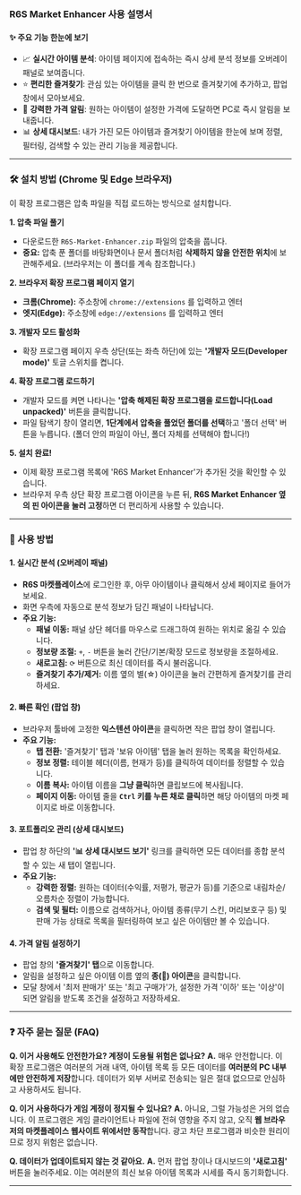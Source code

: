 ### R6S Market Enhancer 사용 설명서

#### ✨ 주요 기능 한눈에 보기

*   📈 **실시간 아이템 분석**: 아이템 페이지에 접속하는 즉시 상세 분석 정보를 오버레이 패널로 보여줍니다.
*   ⭐ **편리한 즐겨찾기**: 관심 있는 아이템을 클릭 한 번으로 즐겨찾기에 추가하고, 팝업 창에서 모아보세요.
*   🔔 **강력한 가격 알림**: 원하는 아이템이 설정한 가격에 도달하면 PC로 즉시 알림을 보내줍니다.
*   📊 **상세 대시보드**: 내가 가진 모든 아이템과 즐겨찾기 아이템을 한눈에 보며 정렬, 필터링, 검색할 수 있는 관리 기능을 제공합니다.

---

### 🛠️ 설치 방법 (Chrome 및 Edge 브라우저)

이 확장 프로그램은 압축 파일을 직접 로드하는 방식으로 설치합니다.

**1. 압축 파일 풀기**
   - 다운로드한 `R6S-Market-Enhancer.zip` 파일의 압축을 풉니다.
   - **중요:** 압축 푼 폴더를 바탕화면이나 문서 폴더처럼 **삭제하지 않을 안전한 위치**에 보관해주세요. (브라우저는 이 폴더를 계속 참조합니다.)

**2. 브라우저 확장 프로그램 페이지 열기**
   - **크롬(Chrome):** 주소창에 `chrome://extensions` 를 입력하고 엔터
   - **엣지(Edge):** 주소창에 `edge://extensions` 를 입력하고 엔터

**3. 개발자 모드 활성화**
   - 확장 프로그램 페이지 우측 상단(또는 좌측 하단)에 있는 **'개발자 모드(Developer mode)'** 토글 스위치를 켭니다.

**4. 확장 프로그램 로드하기**
   - 개발자 모드를 켜면 나타나는 **'압축 해제된 확장 프로그램을 로드합니다(Load unpacked)'** 버튼을 클릭합니다.
   - 파일 탐색기 창이 열리면, **1단계에서 압축을 풀었던 폴더를 선택**하고 '폴더 선택' 버튼을 누릅니다. (폴더 안의 파일이 아닌, 폴더 자체를 선택해야 합니다!)

**5. 설치 완료!**
   - 이제 확장 프로그램 목록에 'R6S Market Enhancer'가 추가된 것을 확인할 수 있습니다.
   - 브라우저 우측 상단 확장 프로그램 아이콘을 누른 뒤, **R6S Market Enhancer 옆의 핀 아이콘을 눌러 고정**하면 더 편리하게 사용할 수 있습니다.

---

### 🚀 사용 방법

#### 1. 실시간 분석 (오버레이 패널)
- **R6S 마켓플레이스**에 로그인한 후, 아무 아이템이나 클릭해서 상세 페이지로 들어가 보세요.
- 화면 우측에 자동으로 분석 정보가 담긴 패널이 나타납니다.
- **주요 기능:**
    - **패널 이동:** 패널 상단 헤더를 마우스로 드래그하여 원하는 위치로 옮길 수 있습니다.
    - **정보량 조절:** `+`, `-` 버튼을 눌러 간단/기본/확장 모드로 정보량을 조절하세요.
    - **새로고침:** `⟳` 버튼으로 최신 데이터를 즉시 불러옵니다.
    - **즐겨찾기 추가/제거:** 이름 옆의 별(☆) 아이콘을 눌러 간편하게 즐겨찾기를 관리하세요.

#### 2. 빠른 확인 (팝업 창)
- 브라우저 툴바에 고정한 **익스텐션 아이콘**을 클릭하면 작은 팝업 창이 열립니다.
- **주요 기능:**
    - **탭 전환:** '즐겨찾기' 탭과 '보유 아이템' 탭을 눌러 원하는 목록을 확인하세요.
    - **정보 정렬:** 테이블 헤더(이름, 현재가 등)를 클릭하여 데이터를 정렬할 수 있습니다.
    - **이름 복사:** 아이템 이름을 **그냥 클릭**하면 클립보드에 복사됩니다.
    - **페이지 이동:** 아이템 줄을 **`Ctrl` 키를 누른 채로 클릭**하면 해당 아이템의 마켓 페이지로 바로 이동합니다.

#### 3. 포트폴리오 관리 (상세 대시보드)
- 팝업 창 하단의 **'📊 상세 대시보드 보기'** 링크를 클릭하면 모든 데이터를 종합 분석할 수 있는 새 탭이 열립니다.
- **주요 기능:**
    - **강력한 정렬:** 원하는 데이터(수익률, 저평가, 평균가 등)를 기준으로 내림차순/오름차순 정렬이 가능합니다.
    - **검색 및 필터:** 이름으로 검색하거나, 아이템 종류(무기 스킨, 머리보호구 등) 및 판매 가능 상태로 목록을 필터링하여 보고 싶은 아이템만 볼 수 있습니다.

#### 4. 가격 알림 설정하기
- 팝업 창의 **'즐겨찾기' 탭**으로 이동합니다.
- 알림을 설정하고 싶은 아이템 이름 옆의 **종(🔔) 아이콘**을 클릭합니다.
- 모달 창에서 '최저 판매가' 또는 '최고 구매가'가, 설정한 가격 '이하' 또는 '이상'이 되면 알림을 받도록 조건을 설정하고 저장하세요.

---

### ❓ 자주 묻는 질문 (FAQ)

**Q. 이거 사용해도 안전한가요? 계정이 도용될 위험은 없나요?**
**A.** 매우 안전합니다. 이 확장 프로그램은 여러분의 거래 내역, 아이템 목록 등 모든 데이터를 **여러분의 PC 내부에만 안전하게 저장**합니다. 데이터가 외부 서버로 전송되는 일은 절대 없으므로 안심하고 사용하셔도 됩니다.

**Q. 이거 사용하다가 게임 계정이 정지될 수 있나요?**
**A.** 아니요, 그럴 가능성은 거의 없습니다. 이 프로그램은 게임 클라이언트나 파일에 전혀 영향을 주지 않고, 오직 **웹 브라우저의 마켓플레이스 웹사이트 위에서만 동작**합니다. 광고 차단 프로그램과 비슷한 원리이므로 정지 위험은 없습니다.

**Q. 데이터가 업데이트되지 않는 것 같아요.**
**A.** 먼저 팝업 창이나 대시보드의 **'새로고침'** 버튼을 눌러주세요. 이는 여러분의 최신 보유 아이템 목록과 시세를 즉시 동기화합니다.

---
